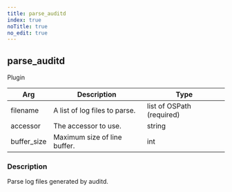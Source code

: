 ```yaml
---
title: parse_auditd
index: true
noTitle: true
no_edit: true
---
```




<div class="vql_item"></div>


## parse_auditd
<span class='vql_type label label-warning pull-right page-header'>Plugin</span>



<div class="vqlargs"></div>

Arg | Description | Type
----|-------------|-----
filename|A list of log files to parse.|list of OSPath (required)
accessor|The accessor to use.|string
buffer_size|Maximum size of line buffer.|int

### Description

Parse log files generated by auditd.

